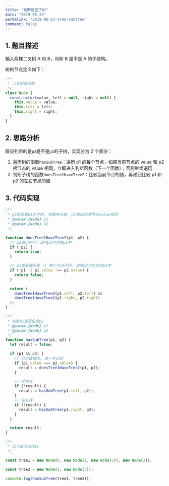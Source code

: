 ```yaml
---
title: "判断是否子树"
date: "2019-06-23"
permalink: "2019-06-23-tree-subtree"
comment: false
---
```


## 1. 题目描述

输入两棵二叉树 A 和 B，判断 B 是不是 A 的子结构。

树的节点定义如下：

```javascript
/**
 * 二叉树结点类
 */
class Node {
  constructor(value, left = null, right = null) {
    this.value = value;
    this.left = left;
    this.right = right;
  }
}
```

## 2. 思路分析

假设判断的是`p2`是不是`p1`的子树，实现分为 2 个部分：

1. 遍历树的函数`hasSubTree`：遍历 p1 的每个节点，如果当前节点的 value 和 p2 根节点的 value 相同，立即进入判断函数（下一个函数）；否则继续遍历
2. 判断子树的函数`doesTree1HaveTree2`：比较当前节点的值，再递归比较 p1 和 p2 的左右节点的值

## 3. 代码实现

```javascript
/**
 * p2是否是p1的子树, 参数特点是: p1和p2的根节点value相同
 * @param {Node} p1
 * @param {Node} p2
 */

function doesTree1HaveTree2(p1, p2) {
  // p2遍历完了，说明p2包含在p1中
  if (!p2) {
    return true;
  }

  // p1提前遍历完 || 两个节点不同, 说明p2不包含在p1中
  if (!p1 || p1.value !== p2.value) {
    return false;
  }

  return (
    doesTree1HaveTree2(p1.left, p2.left) &&
    doesTree1HaveTree2(p1.right, p2.right)
  );
}

/**
 * 判断p1是否包含p2
 * @param {Node} p1
 * @param {Node} p2
 */
function hasSubTree(p1, p2) {
  let result = false;

  if (p1 && p2) {
    // 节点值相同, 进一步比较
    if (p1.value === p2.value) {
      result = doesTree1HaveTree2(p1, p2);
    }

    // 往左找
    if (!result) {
      result = hasSubTree(p1.left, p2);
    }
    // 往右找
    if (!result) {
      result = hasSubTree(p1.right, p2);
    }
  }

  return result;
}

/**
 * 以下是测试代码
 */

const tree1 = new Node(0, new Node(1, new Node(3)), new Node(2));

const tree2 = new Node(1, new Node(3));

console.log(hasSubTree(tree1, tree2));
```
